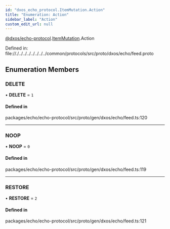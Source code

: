 ```yaml
---
id: "dxos_echo_protocol.ItemMutation.Action"
title: "Enumeration: Action"
sidebar_label: "Action"
custom_edit_url: null
---
```


[@dxos/echo-protocol](../modules/dxos_echo_protocol.md).[ItemMutation](../namespaces/dxos_echo_protocol.ItemMutation.md).Action

Defined in:
  file://./../../../../../../../common/protocols/src/proto/dxos/echo/feed.proto

## Enumeration Members

### DELETE

• **DELETE** = ``1``

#### Defined in

packages/echo/echo-protocol/src/proto/gen/dxos/echo/feed.ts:120

___

### NOOP

• **NOOP** = ``0``

#### Defined in

packages/echo/echo-protocol/src/proto/gen/dxos/echo/feed.ts:119

___

### RESTORE

• **RESTORE** = ``2``

#### Defined in

packages/echo/echo-protocol/src/proto/gen/dxos/echo/feed.ts:121
